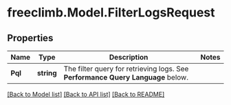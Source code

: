 # freeclimb.Model.FilterLogsRequest

## Properties

Name | Type | Description | Notes
------------ | ------------- | ------------- | -------------
**Pql** | **string** | The filter query for retrieving logs. See **Performance Query Language** below. | 

[[Back to Model list]](../README.md#documentation-for-models) [[Back to API list]](../README.md#documentation-for-api-endpoints) [[Back to README]](../README.md)

